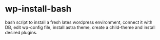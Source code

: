 # wp-install-bash

bash script to install a fresh lates wordpress environment, connect it with DB, edit wp-config file, install astra theme, create a child-theme and install desired plugins.
